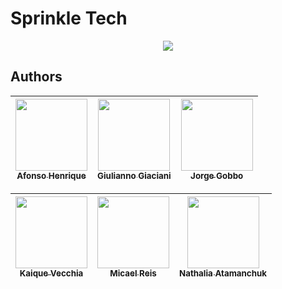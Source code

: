 # Sprinkle Tech
<p align="center">
<img loading="lazy" src="http://img.shields.io/static/v1?label=STATUS&message=Developing&color=GREEN&style=for-the-badge"/>
</p>

## Authors

| [<img loading="lazy" src="https://avatars.githubusercontent.com/u/143664240?v=4" width=115><br><sub>Afonso Henrique</sub>](https://github.com/Cnaoeminhapraia) |  [<img loading="lazy" src="https://avatars.githubusercontent.com/u/135080264?v=4" width=115><br><sub>Giulianno Giaciani</sub>](https://github.com/GiuliannoGiaciani) | [<img loading="lazy" src="https://avatars.githubusercontent.com/u/143664283?v=4" width=115><br><sub>Jorge Gobbo</sub>](https://github.com/Jorge-Gobbo) |
| :---: | :---: | :---: |

| [<img loading="lazy" src="https://avatars.githubusercontent.com/u/123494342?v=4" width=115><br><sub>Kaique Vecchia</sub>](https://github.com/KaiqueVA) |  [<img loading="lazy" src="https://avatars.githubusercontent.com/u/143664155?v=4" width=115><br><sub>Micael Reis</sub>](https://github.com/Mik4reis) | [<img loading="lazy" src="https://avatars.githubusercontent.com/u/92125155?v=4" width=115><br><sub>Nathalia Atamanchuk</sub>](https://github.com/nathaliaatamanchuk) |
| :---: | :---: | :---: |